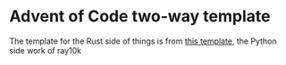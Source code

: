 # Advent of Code two-way template
The template for the Rust side of things is from [this template](https://github.com/agubelu/AoC-rust-template/tree/master), the Python side work of ray10k
